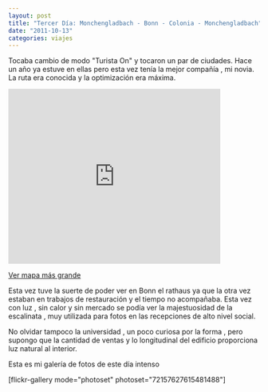 ```yaml
---
layout: post
title: "Tercer Día: Monchengladbach - Bonn - Colonia - Monchengladbach"
date: "2011-10-13"
categories: viajes
---
```


Tocaba cambio de modo "Turista On" y tocaron un par de ciudades. Hace un año ya estuve en ellas pero esta vez tenía la mejor compañía , mi novia. La ruta era conocida y la optimización era máxima.

<iframe src="https://maps.google.es/maps?f=d&amp;source=s_d&amp;saddr=M%C3%B6nchengladbach,+Alemania&amp;daddr=Bonn,+Alemania+to:Colonia,+Alemania+to:M%C3%B6nchengladbach,+Alemania&amp;hl=es&amp;geocode=Fd0dDQMdUkxiAClpZEBMmKy4RzFQyL_His1FVA%3BFaAeBgMd90dsAClJ2st8n-G-RzEXllxoxvjbhg%3BFfhKCQMdKDNqACnlL6tpkSW_RzHwdypK_GAnBA%3BFd0dDQMdUkxiAClpZEBMmKy4RzFQyL_His1FVA&amp;aq=t&amp;sll=50.961005,6.750345&amp;sspn=0.913426,2.469177&amp;vpsrc=0&amp;mra=ls&amp;ie=UTF8&amp;ll=50.960157,6.751099&amp;spn=0.51371,0.69903&amp;t=m&amp;output=embed" frameborder="0" marginwidth="0" marginheight="0" scrolling="no" width="425" height="350"></iframe>

 [Ver mapa más grande](https://maps.google.es/maps?f=d&source=embed&saddr=M%C3%B6nchengladbach,+Alemania&daddr=Bonn,+Alemania+to:Colonia,+Alemania+to:M%C3%B6nchengladbach,+Alemania&hl=es&geocode=Fd0dDQMdUkxiAClpZEBMmKy4RzFQyL_His1FVA%3BFaAeBgMd90dsAClJ2st8n-G-RzEXllxoxvjbhg%3BFfhKCQMdKDNqACnlL6tpkSW_RzHwdypK_GAnBA%3BFd0dDQMdUkxiAClpZEBMmKy4RzFQyL_His1FVA&aq=t&sll=50.961005,6.750345&sspn=0.913426,2.469177&vpsrc=0&mra=ls&ie=UTF8&ll=50.960157,6.751099&spn=0.51371,0.69903&t=m)

Esta vez tuve la suerte de poder ver en Bonn el rathaus ya que la otra vez estaban en trabajos de restauración y el tiempo no acompañaba. Esta vez con luz , sin calor y sin mercado se podía ver la majestuosidad de la escalinata , muy utilizada para fotos en las recepciones de alto nivel social.

No olvidar tampoco la universidad , un poco curiosa por la forma , pero supongo que la cantidad de ventas y lo longitudinal del edificio proporciona luz natural al interior.

Esta es mi galería de fotos de este día intenso

\[flickr-gallery mode="photoset" photoset="72157627615481488"\]
